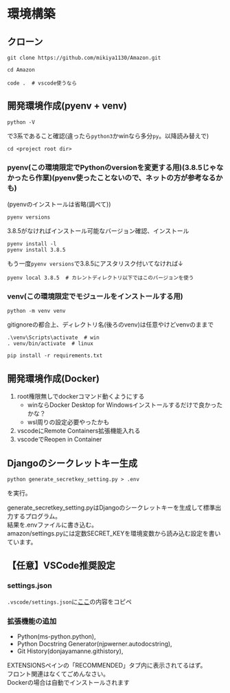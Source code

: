 # 環境構築

## クローン

```
git clone https://github.com/mikiya1130/Amazon.git
```
```
cd Amazon
```
```
code .  # vscode使うなら
```

## 開発環境作成(pyenv + venv)

```
python -V
```
で3系であること確認(違ったら`python3`かwinなら多分`py`。以降読み替えで)  
```
cd <project root dir>
```

### pyenv(この環境限定でPythonのversionを変更する用)(3.8.5じゃなかったら作業)(pyenv使ったことないので、ネットの方が参考なるかも)

(pyenvのインストールは省略(調べて))  
```
pyenv versions
```
3.8.5がなければインストール可能なバージョン確認、インストール  
```
pyenv install -l
pyenv install 3.8.5
```
もう一度`pyenv versions`で3.8.5にアスタリスク付いてなければ↓  
```
pyenv local 3.8.5  # カレントディレクトリ以下ではこのバージョンを使う
```

### venv(この環境限定でモジュールをインストールする用)

```
python -m venv venv
```
gitignoreの都合上、ディレクトリ名(後ろのvenv)は任意やけどvenvのままで  
```
.\venv\Scripts\activate  # win
. venv/bin/activate  # linux
```
```
pip install -r requirements.txt
```

## 開発環境作成(Docker)

1. root権限無しでdockerコマンド動くようにする
    - winならDocker Desktop for Windowsインストールするだけで良かったかな？
    - wsl周りの設定必要やったかも
1. vscodeにRemote Containers拡張機能入れる
1. vscodeでReopen in Container

## Djangoのシークレットキー生成

```
python generate_secretkey_setting.py > .env
```
を実行。  

generate_secretkey_setting.pyはDjangoのシークレットキーを生成して標準出力するプログラム。  
結果を.envファイルに書き込む。  
amazon/settings.pyには定数SECRET_KEYを環境変数から読み込む設定を書いています。  

## 【任意】VSCode推奨設定

### settings.json

`.vscode/settings.json`に[ここ](https://github.com/mikiya1130/Amazon/blob/0231e0cb09/.vscode/settings.json)の内容をコピペ  

### 拡張機能の追加

- Python(ms-python.python),
- Python Docstring Generator(njpwerner.autodocstring),
- Git History(donjayamanne.githistory),

EXTENSIONSペインの「RECOMMENDED」タブ内に表示されてるはず。  
フロント関連はなくてごめんなさい。  
Dockerの場合は自動でインストールされます  
